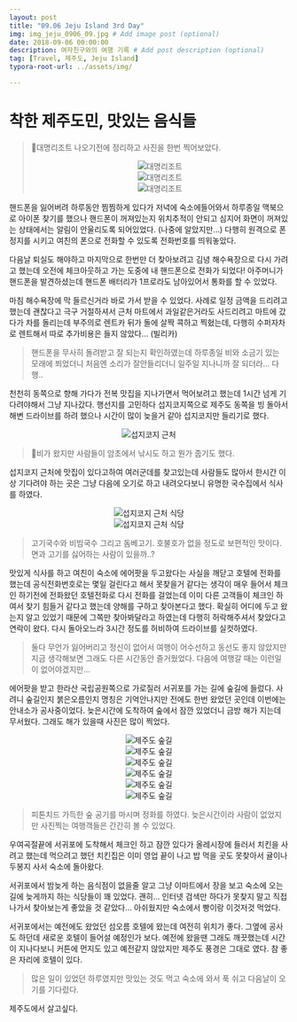 ```yaml
---
layout: post
title: "09.06 Jeju Island 3rd Day"
img: img_jeju_0906_09.jpg # Add image post (optional)
date: 2018-09-06 00:00:00
description: 여자친구와의 여행 기록 # Add post description (optional)
tag: [Travel, 제주도, Jeju Island]
typora-root-url: ../assets/img/

---
```


# 착한 제주도민, 맛있는 음식들

> 대명리조트 나오기전에 정리하고 사진을 한번 찍어보았다.  
>
> <center><img alt="대명리조트" src="../assets/img/img_jeju_0906_02.jpg"></center>
>
> <center><img alt="대명리조트" src="../assets/img/img_jeju_0906_03.jpg"></center>
>
> <center><img alt="대명리조트" src="../assets/img/img_jeju_0906_04.jpg"></center>

핸드폰을 잃어버려 하루동안 찜찜하게 있다가 저녁에 숙소에들어와서 하루종일 맥북으로 아이폰 찾기를 했으나 핸드폰이 꺼져있는지 위치추적이 안되고 심지어 화면이 꺼져있는 상태에서는 알림이 안울리도록 되어있었다. (나중에 알았지만...) 다행히 원격으로 폰 정지를 시키고 여친의 폰으로 전화할 수 있도록 전화번호를 띄워놓았다. 

다음날 퇴실도 해야하고 마지막으로 한번만 더 찾아보려고 김녕 해수욕장으로 다시 가려고 했는데 오전에 체크아웃하고 가는 도중에 내 핸드폰으로 전화가 되었다! 아주머니가 핸드폰을 발견하셨는데 핸드폰 배터리가 1프로라도 남아있어서 통화를 할 수 있었다.

마침 해수욕장에 막 들르신거라 바로 가서 받을 수 있었다. 사례로 일정 금액을 드리려고 했는데 괜찮다고 극구 거절하셔서 근처 마트에서 과일같은거라도 사드리려고 마트에 갔다가 차를 돌리는데 부주의로 렌트카 뒤가 돌에 살짝 콕하고 찍혔는데, 다행히 수퍼자차로 렌트해서 따로 추가비용은 들지 않았다… (빌리카)

> 핸드폰을 무사히 돌려받고 잘 되는지 확인하였는데 하루종일 비와 소금기 있는 모래에 쬐었더니 처음엔 소리가 잘안들리더니 일주일 지나니까 잘 되더라… 다행..

천천히 동쪽으로 향해 가다가 전복 맛집을 지나가면서 먹어보려고 했는데 1시간 넘게 기다려야해서 그냥 지나갔다. 행선지를 고민하다 섭지코지쪽으로 제주도 동쪽을 빙 돌아서 해변 드라이브를 하려 했으나 시간이 많이 늦을거 같아 섭지코지만 들리기로 했다.

<center><img alt="섭지코지 근처" src="../assets/img/img_jeju_0906_2826.jpg" title="섭지코지 근처"></center>

> 비가 왔지만 사람들이 암초에서 낚시도 하고 뭔가 줍기도 했다.

섭지코지 근처에 맛집이 있다고하여 여러군데를 찾고있는데 사람들도 많아서 한시간 이상 기다려야 하는 곳은 그냥 다음에 오기로 하고 내려오다보니 유명한 국수집에서 식사를 하였다. 

<center><img alt="섭지코지 근처 식당" src="../assets/img/img_jeju_0906_2829.jpg" title="섭지코지 근처 식당"></center>

<center><img alt="섭지코지 근처 식당" src="../assets/img/img_jeju_0906_2830.jpg" title="섭지코지 근처 식당"></center>

> 고기국수와 비빔국수 그리고 돔베고기. 호불호가 없을 정도로 보편적인 맛이다. 면과 고기를 싫어하는 사람이 있을까..?

맛있게 식사를 하고 여친이 숙소에 에어팟을 두고왔다는 사실을 깨닫고 호텔에 전화를 했는데 공식전화번호로는 몇일 걸린다고 해서 못찾을거 같다는 생각이 매우 들어서 체크인 하기전에 전화왔던 호텔전화로 다시 전화를 걸었는데 이미 다른 고객들이 체크인 하여서 찾기 힘들거 같다고 했는데 양해를 구하고 찾아본다고 했다. 확실히 어디에 두고 왔는지 알고 있었기 때문에 그쪽만 찾아봐달라고 하였는데 다행히 허락해주셔서 찾았다고 연락이 왔다. 다시 돌아오느라 3시간 정도를 허비하여 드라이브를 실컷하였다.

> 둘다 무언가 잃어버리고 정신이 없어서 여행이 어수선하고 동선도 좋지 않았지만 지금 생각해보면 그래도 다른 시간동안 즐거웠었다. 다음에 여행갈 때는 이런일이 없어야겠지만...

에어팟을 받고 한라산 국립공원쪽으로 가로질러 서귀포를 가는 길에 숲길에 들렀다. 사려니 숲길인지 붉은오름인지 명칭은 기억안나지만 전에도 한번 왔었던 곳인데 이번에는 안내소가 공사중이었다. 늦은시간에 도착하여 숲에서 잠깐 있었더니 금방 해가 지는데 무서웠다. 그래도 해가 있을때 사진은 많이 찍었다.

<center><img alt="제주도 숲길" src="../assets/img/img_jeju_0906_05.jpg" title="제주도 숲길"></center>

<center><img alt="제주도 숲길" src="../assets/img/img_jeju_0906_06.jpg" title="제주도 숲길"></center>

<center><img alt="제주도 숲길" src="../assets/img/img_jeju_0906_07.jpg" title="제주도 숲길"></center>

<center><img alt="제주도 숲길" src="../assets/img/img_jeju_0906_08.jpg" title="제주도 숲길"></center>

<center><img alt="제주도 숲길" src="../assets/img/img_jeju_0906_05.jpg" title="제주도 숲길"></center>

<center><img alt="제주도 숲길" src="../assets/img/img_jeju_0906_01.jpg" title="제주도 숲길"></center>

> 피톤치드 가득한 숲 공기를 마시며 정화를 하였다. 늦은시간이라 사람이 없었지만 사진찍는 여행객들은 간간히 볼 수 있었다.

우여곡절끝에 서귀포에 도착해서 체크인 하고 잠깐 있다가 올레시장에 들러서 치킨을 사려고 했는데 먹으려고 했던 치킨집은 이미 영업 끝이 나고 밥 먹을 곳도 못찾아서 귤이나 두봉지 사서 숙소에 돌아왔다.

서귀포에서 밤늦게 하는 음식점이 없을줄 알고 그냥 이마트에서 장을 보고 숙소에 오는길에 늦게까지 하는 식당들이 꽤 있었다. 괜히… 인터넷 검색만 하다가 못찾지 말고 직접 나가서 찾아보는게 좋았을 것 같았다… 아쉬웠지만 숙소에서 빵이랑 이것저것 먹었다.

서귀포에서는 예전에도 왔었던 섬오름 호텔에 왔는데 여전히 위치가 좋다. 그옆에 공사도 하던데 새로운 호텔이 들어설 예정인가 보다. 예전에 왔을땐 그래도 깨끗했는데 시간이 지나다보니 커튼에 먼지도 있고 예전같지 않았지만 제주도 풍경은 그대로 였다. 참 좋은 자리에 호텔이 있다.

> 많은 일이 있었던 하루였지만 맛있는 것도 먹고 숙소에 와서 푹 쉬고 다음날이 오기를 기다렸다.

제주도에서 살고싶다.